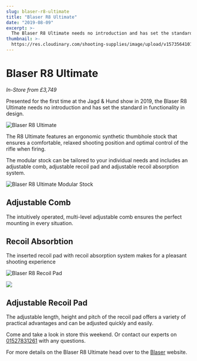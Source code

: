 ```yaml
---
slug: blaser-r8-ultimate
title: "Blaser R8 Ultimate"
date: "2019-08-09"
excerpt: >-
  The Blaser R8 Ultimate needs no introduction and has set the standard in functionality in design.
thumbnail: >-
  https://res.cloudinary.com/shooting-supplies/image/upload/v1573564101/Blaser-R8-Ultimate_y4khm5_nq7big-1_eqiafx.jpg
---
```


# **Blaser R8 Ultimate**

_In-Store from £3,749_

Presented for the first time at the Jagd & Hund show in 2019, the Blaser R8 Ultimate needs no introduction and has set the standard in functionality in design.

![Blaser R8 Ultimate](https://res.cloudinary.com/shooting-supplies/image/upload/v1573564101/Blaser-R8-Ultimate_y4khm5_nq7big-1_eqiafx.jpg)

The R8 Ultimate features an ergonomic synthetic thumbhole stock that ensures a comfortable, relaxed shooting position and optimal control of the rifle when firing.

The modular stock can be tailored to your individual needs and includes an adjustable comb, adjustable recoil pad and adjustable recoil absorption system.

![Blaser R8 Ultimate Modular Stock](https://res.cloudinary.com/shooting-supplies/image/upload/v1573564100/Blaser-R8-Ultimate3_v9p1gq_uxgrej-1_lemfl4.jpg)

## Adjustable Comb

The intuitively operated, multi-level adjustable comb ensures the perfect mounting in every situation.

## Recoil Absorbtion

The inserted recoil pad with recoil absorption system makes for a pleasant shooting experience

![Blaser R8 Recoil Pad](https://res.cloudinary.com/shooting-supplies/image/upload/v1573564098/Blaser-R8-Ultimate4_vedifl_gtjtfh-1_zo68qv.jpg)

![](https://res.cloudinary.com/shooting-supplies/image/upload/v1573564096/Blaser-R8-Ultimate5_aeruns_qaekw5-1_jr9dwo.jpg)

## Adjustable Recoil Pad

The adjustable length, height and pitch of the recoil pad offers a variety of practical advantages and can be adjusted quickly and easily.

Come and take a look in store this weekend. Or contact our experts on [01527831261](tel:01527831261) with any questions.

For more details on the Blaser R8 Ultimate head over to the [Blaser](https://www.blaser.de/en/product-news/r8-ultimate/) website.
